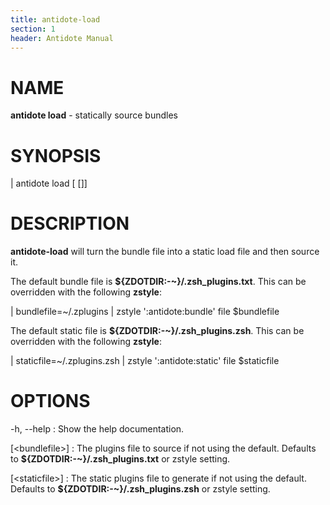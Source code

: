 ```yaml
---
title: antidote-load
section: 1
header: Antidote Manual
---
```


# NAME

**antidote load** - statically source bundles

# SYNOPSIS

| antidote load [<bundlefile> [<staticfile>]]

# DESCRIPTION

**antidote-load** will turn the bundle file into a static load file and then source it.

The default bundle file is **${ZDOTDIR:-~}/.zsh_plugins.txt**. This can be overridden with the following **zstyle**:

|   bundlefile=~/.zplugins
|   zstyle ':antidote:bundle' file $bundlefile

The default static file is **${ZDOTDIR:-~}/.zsh_plugins.zsh**. This can be overridden with the following **zstyle**:

|   staticfile=~/.zplugins.zsh
|   zstyle ':antidote:static' file $staticfile

# OPTIONS

-h, \--help
:   Show the help documentation.

[\<bundlefile\>]
:   The plugins file to source if not using the default. Defaults to **${ZDOTDIR:-~}/.zsh_plugins.txt** or zstyle setting.

[\<staticfile\>]
:   The static plugins file to generate if not using the default. Defaults to **${ZDOTDIR:-~}/.zsh_plugins.zsh** or zstyle setting.
